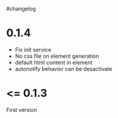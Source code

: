 #changelog

# 0.1.4

- Fix init service
- No css file on element generation
- default html content in element
- autonotify behavior can be desactivate

# <= 0.1.3

First version